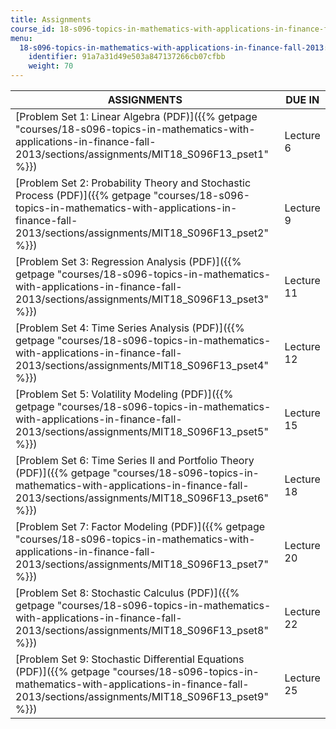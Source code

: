 ```yaml
---
title: Assignments
course_id: 18-s096-topics-in-mathematics-with-applications-in-finance-fall-2013
menu:
  18-s096-topics-in-mathematics-with-applications-in-finance-fall-2013:
    identifier: 91a7a31d49e503a847137266cb07cfbb
    weight: 70
---
```

| ASSIGNMENTS | DUE IN |
| --- | --- |
| [Problem Set 1: Linear Algebra (PDF)]({{% getpage "courses/18-s096-topics-in-mathematics-with-applications-in-finance-fall-2013/sections/assignments/MIT18_S096F13_pset1" %}}) | Lecture 6 |
| [Problem Set 2: Probability Theory and Stochastic Process (PDF)]({{% getpage "courses/18-s096-topics-in-mathematics-with-applications-in-finance-fall-2013/sections/assignments/MIT18_S096F13_pset2" %}}) | Lecture 9 |
| [Problem Set 3: Regression Analysis (PDF)]({{% getpage "courses/18-s096-topics-in-mathematics-with-applications-in-finance-fall-2013/sections/assignments/MIT18_S096F13_pset3" %}}) | Lecture 11 |
| [Problem Set 4: Time Series Analysis (PDF)]({{% getpage "courses/18-s096-topics-in-mathematics-with-applications-in-finance-fall-2013/sections/assignments/MIT18_S096F13_pset4" %}}) | Lecture 12 |
| [Problem Set 5: Volatility Modeling (PDF)]({{% getpage "courses/18-s096-topics-in-mathematics-with-applications-in-finance-fall-2013/sections/assignments/MIT18_S096F13_pset5" %}}) | Lecture 15 |
| [Problem Set 6: Time Series II and Portfolio Theory (PDF)]({{% getpage "courses/18-s096-topics-in-mathematics-with-applications-in-finance-fall-2013/sections/assignments/MIT18_S096F13_pset6" %}}) | Lecture 18 |
| [Problem Set 7: Factor Modeling (PDF)]({{% getpage "courses/18-s096-topics-in-mathematics-with-applications-in-finance-fall-2013/sections/assignments/MIT18_S096F13_pset7" %}}) | Lecture 20 |
| [Problem Set 8: Stochastic Calculus (PDF)]({{% getpage "courses/18-s096-topics-in-mathematics-with-applications-in-finance-fall-2013/sections/assignments/MIT18_S096F13_pset8" %}}) | Lecture 22 |
| [Problem Set 9: Stochastic Differential Equations (PDF)]({{% getpage "courses/18-s096-topics-in-mathematics-with-applications-in-finance-fall-2013/sections/assignments/MIT18_S096F13_pset9" %}}) | Lecture 25